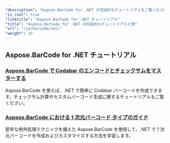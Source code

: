 ```yaml
---
"description": "Aspose.BarCode for .NET の包括的なチュートリアルをご覧ください。詳細なステップバイステップガイドで、バーコードの生成、カスタマイズ、管理方法を学習できます。"
"is_root": true
"linktitle": "Aspose.BarCode for .NET チュートリアル"
"title": "Aspose.BarCode for .NET の包括的なチュートリアルと例"
"url": "/ja/barcode/net/"
"weight": 10
---
```


## Aspose.BarCode for .NET チュートリアル
### [Aspose.BarCode で Codabar のエンコードとチェックサムをマスターする](./mastering-codabar-encoding-and-checksum/)
Aspose.BarCode を使えば、.NET で簡単に Codabar バーコードを作成できます。チェックサム計算やカスタムバーコード生成に関するチュートリアルもご覧ください。
### [Aspose.BarCode における 1 次元バーコード タイプのガイド](./guide-one-dimensional-barcode-types/)
堅牢な例外処理テクニックを備えた Aspose.BarCode を使用して、.NET で 1 次元バーコードを作成およびカスタマイズする方法を学習します。